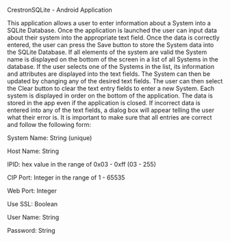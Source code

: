 CrestronSQLite - Android Application

This application allows a user to enter information about a System into a SQLite Database.
Once the application is launched the user can input data about their system into the appropriate text field. Once the data is correctly entered, the user can press the Save button to store the System data into the SQLite Database. If all elements of the system are valid the System name is displayed on the bottom of the screen in a list of all Systems in the database. If the user selects one of the Systems in the list, its information and attributes are displayed into the text fields. The System can then be updated by changing any of the desired text fields. The user can then select the Clear button to clear the text entry fields to enter a new System. Each system is displayed in order on the bottom of the application. The data is stored in the app even if the application is closed. If incorrect data is entered into any of the text fields, a dialog box will appear telling the user what their error is. It is important to make sure that all entries are correct and follow the following form:

System Name: String (unique)

Host Name: String

IPID: hex value in the range of 0x03 - 0xff (03 - 255)

CIP Port: Integer in the range of 1 - 65535

Web Port: Integer

Use SSL: Boolean

User Name: String

Password: String



